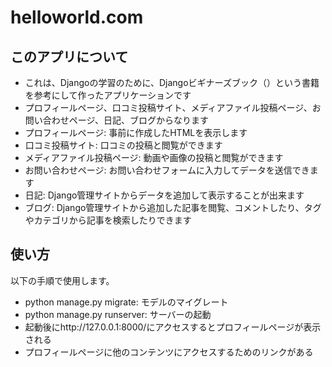 # helloworld.com
## このアプリについて
- これは、Djangoの学習のために、Djangoビギナーズブック（）という書籍を参考にして作ったアプリケーションです
- プロフィールページ、口コミ投稿サイト、メディアファイル投稿ページ、お問い合わせページ、日記、ブログからなります
- プロフィールページ: 事前に作成したHTMLを表示します
- 口コミ投稿サイト: 口コミの投稿と閲覧ができます
- メディアファイル投稿ページ: 動画や画像の投稿と閲覧ができます
- お問い合わせページ: お問い合わせフォームに入力してデータを送信できます
- 日記: Django管理サイトからデータを追加して表示することが出来ます
- ブログ: Django管理サイトから追加した記事を閲覧、コメントしたり、タグやカテゴリから記事を検索したりできます

## 使い方
以下の手順で使用します。
- python manage.py migrate: モデルのマイグレート
- python manage.py runserver: サーバーの起動
- 起動後にhttp://127.0.0.1:8000/にアクセスするとプロフィールページが表示される
- プロフィールページに他のコンテンツにアクセスするためのリンクがある

